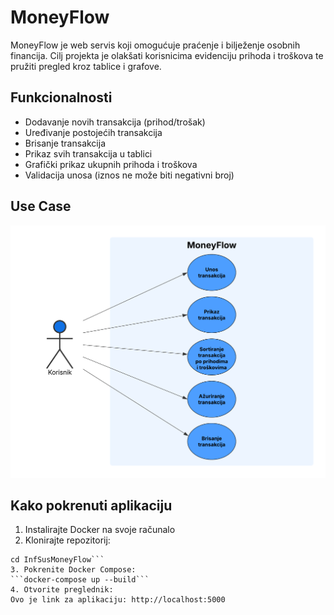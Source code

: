 # MoneyFlow
MoneyFlow je web servis koji omogućuje praćenje i bilježenje osobnih financija.
Cilj projekta je olakšati korisnicima evidenciju prihoda i troškova te pružiti pregled kroz tablice i grafove.

## Funkcionalnosti
- Dodavanje novih transakcija (prihod/trošak)
- Uređivanje postojećih transakcija
- Brisanje transakcija
- Prikaz svih transakcija u tablici
- Grafički prikaz ukupnih prihoda i troškova
- Validacija unosa (iznos ne može biti negativni broj)

## Use Case

![Use Case](Use%20case%20MoneyFlow.png)


## Kako pokrenuti aplikaciju
1. Instalirajte Docker na svoje računalo
2. Klonirajte repozitorij:
```git clone https://github.com/MatejBuzleta601/InfSusMoneyFlow
cd InfSusMoneyFlow```
3. Pokrenite Docker Compose:
```docker-compose up --build```
4. Otvorite preglednik:
Ovo je link za aplikaciju: http://localhost:5000
